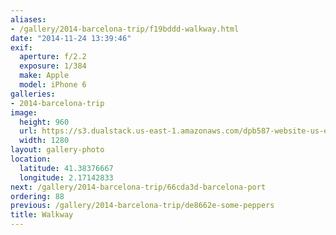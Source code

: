 ```yaml
---
aliases:
- /gallery/2014-barcelona-trip/f19bddd-walkway.html
date: "2014-11-24 13:39:46"
exif:
  aperture: f/2.2
  exposure: 1/384
  make: Apple
  model: iPhone 6
galleries:
- 2014-barcelona-trip
image:
  height: 960
  url: https://s3.dualstack.us-east-1.amazonaws.com/dpb587-website-us-east-1/asset/gallery/2014-barcelona-trip/f19bddd-walkway~1280.jpg
  width: 1280
layout: gallery-photo
location:
  latitude: 41.38376667
  longitude: 2.17142833
next: /gallery/2014-barcelona-trip/66cda3d-barcelona-port
ordering: 88
previous: /gallery/2014-barcelona-trip/de8662e-some-peppers
title: Walkway
---
```

